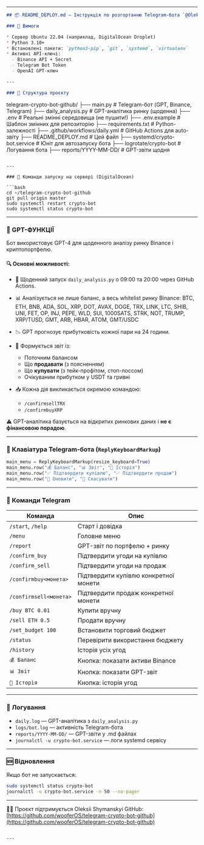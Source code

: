 
---

```markdown
## 📦 README_DEPLOY.md — Інструкція по розгортанню Telegram-бота `@Oleksii_Profit_bot`

### 🔧 Вимоги

* Сервер Ubuntu 22.04 (наприклад, DigitalOcean Droplet)
* Python 3.10+
* Встановлені пакети: `python3-pip`, `git`, `systemd`, `virtualenv`
* Активні API-ключі:
  - Binance API + Secret
  - Telegram Bot Token
  - OpenAI GPT-ключ

---

### 📁 Структура проєкту

```

telegram-crypto-bot-github/
├── main.py                     # Telegram-бот (GPT, Binance, Telegram)
├── daily\_analysis.py           # GPT-аналітика ринку (щоденна)
├── .env                        # Реальні змінні середовища (не пушити!)
├── .env.example                # Шаблон змінних для репозиторію
├── requirements.txt            # Python-залежності
├── .github/workflows/daily.yml # GitHub Actions для auto-звіту
├── README\_DEPLOY.md            # Цей файл
├── systemd/crypto-bot.service  # Юніт для автозапуску бота
├── logrotate/crypto-bot        # Логування бота
├── reports/YYYY-MM-DD/         # GPT-звіти щодня

````

---

### 🚀 Команди запуску на сервері (DigitalOcean)

```bash
cd ~/telegram-crypto-bot-github
git pull origin master
sudo systemctl restart crypto-bot
sudo systemctl status crypto-bot
````

---

### 🧠 GPT-ФУНКЦІЇ

Бот використовує GPT-4 для щоденного аналізу ринку Binance і криптопортфелю.

#### 🔍 Основні можливості:

* 🔄 Щоденний запуск `daily_analysis.py` о 09:00 та 20:00 через GitHub Actions.
* 📊 Аналізується не лише баланс, а весь whitelist ринку Binance:
  BTC, ETH, BNB, ADA, SOL, XRP, DOT, AVAX, DOGE, TRX,
  LINK, LTC, SHIB, UNI, FET, OP, INJ, PEPE, WLD, SUI,
  1000SATS, STRK, NOT, TRUMP, XRP/TUSD, GMT, ARB, HBAR, ATOM, GMT/USDC
* 📉 GPT прогнозує прибутковість кожної пари на 24 години.
* 🧠 Формується звіт із:

  * Поточним балансом
  * Що **продавати** (з поясненням)
  * Що **купувати** (з тейк-профітом, стоп-лоссом)
  * Очікуваним прибутком у USDT та гривні
* 📥 Кожна дія викликається окремою командою:

  * `/confirmsellTRX`
  * `/confirmbuyXRP`

⚠️ GPT-аналітика базується на відкритих ринкових даних і **не є фінансовою порадою**.

---

### 📱 Клавіатура Telegram-бота (`ReplyKeyboardMarkup`)

```python
main_menu = ReplyKeyboardMarkup(resize_keyboard=True)
main_menu.row("💰 Баланс", "📊 Звіт", "📘 Історія")
main_menu.row("✅ Підтвердити купівлю", "✅ Підтвердити продаж")
main_menu.row("🔄 Оновити", "🛑 Скасувати")
```

---

### 🧪 Команди Telegram

| Команда                | Опис                                  |
| ---------------------- | ------------------------------------- |
| `/start`, `/help`      | Старт і довідка                       |
| `/menu`                | Головне меню                          |
| `/report`              | GPT-звіт по портфелю + ринку          |
| `/confirm_buy`         | Підтвердити угоди на купівлю          |
| `/confirm_sell`        | Підтвердити угоди на продаж           |
| `/confirmbuy<монета>`  | Підтвердити купівлю конкретної монети |
| `/confirmsell<монета>` | Підтвердити продаж конкретної монети  |
| `/buy BTC 0.01`        | Купити вручну                         |
| `/sell ETH 0.5`        | Продати вручну                        |
| `/set_budget 100`      | Встановити торговий бюджет            |
| `/status`              | Перевірити використання бюджету       |
| `/history`             | Історія усіх угод                     |
| `💰 Баланс`            | Кнопка: показати активи Binance       |
| `📊 Звіт`              | Кнопка: показати GPT-звіт             |
| `📘 Історія`           | Кнопка: історія угод                  |

---

### 🔄 Логування

* `daily.log` — GPT-аналітика з `daily_analysis.py`
* `logs/bot.log` — активність Telegram-бота
* `reports/YYYY-MM-DD/` — GPT-звіти у .md файлах
* `journalctl -u crypto-bot.service` — логи systemd сервісу

---

### 🆘 Відновлення

Якщо бот не запускається:

```bash
sudo systemctl status crypto-bot
journalctl -u crypto-bot.service -n 50 --no-pager
```

---

👨‍💻 Проєкт підтримується Oleksii Shymanskyi
GitHub: [https://github.com/wooferOS/telegram-crypto-bot-github](https://github.com/wooferOS/telegram-crypto-bot-github)

```

---

